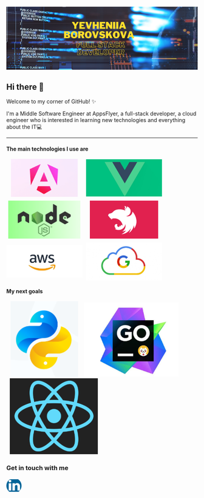 [![Yevheniia Borovskova - Full Stack Developer](assets/bg_header.png)](https://www.linkedin.com/in/yevheniia-borovskova-759830212/)
## Hi there 👋

Welcome to my corner of GitHub! ✨

I'm a Middle Software Engineer at AppsFlyer, a full-stack developer, a cloud engineer who is interested in learning new technologies and everything about the IT💻

---

#### The main technologies I use are

<div style="display:flex; flex-wrap: wrap; gap: 10px;">
    <img src="assets/angular.png" alt="angular" style="width: 200px;
    height: 100px; object-fit: contain;" />
     <img src="assets/vue-js.png" alt="vue-js" style="width: 200px;
    height: 100px;
    object-fit: contain;" />
     <img src="assets/node-js.png" alt="node-js" style="width: 200px;
    height: 100px;
    object-fit: contain;" />
     <img src="assets/nest-js.png" alt="nest-js" style="width: 200px;
    height: 100px;
    object-fit: contain;" />
     <img src="assets/aws.png" alt="aws" style="width: 200px;
    height: 100px;
    object-fit: contain;" />
      <img src="assets/google.png" alt="google" style="width: 200px;
    height: 100px;
    object-fit: contain;" />
</div>

#### My next goals

 <img src="assets/python.png" alt="python" style="width: 200px;
    height: 200px; object-fit: contain;" />
     <img src="assets/goland.png" alt="goland" style="width: 250px;
    height: 200px;
    object-fit: contain;" />
     <img src="assets/react-native.png" alt="react-native" style="width: 250px;
    height: 200px;
    object-fit: contain;" />

### Get in touch with me

<a href="https://www.linkedin.com/in/yevheniia-borovskova-759830212" target="blank">
     <img src="assets/linkedin.png" alt="linkedin" style="width: 40px; border-radius: 20px;
    height: 40px;
    object-fit: contain;" />
</a>

<!--
**Borovskova/Borovskova** is a ✨ _special_ ✨ repository because its `README.md` (this file) appears on your GitHub profile.

Here are some ideas to get you started:

- 🔭 I’m currently working on ...
- 🌱 I’m currently learning ...
- 👯 I’m looking to collaborate on ...
- 🤔 I’m looking for help with ...
- 💬 Ask me about ...
- 📫 How to reach me: ...
- 😄 Pronouns: ...
- ⚡ Fun fact: ...
-->
